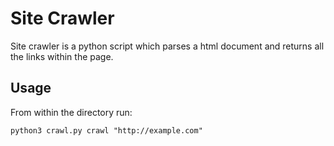 # Site Crawler
Site crawler is a python script which parses a html document and returns all the links within the page. 

## Usage

From within the directory run: 

```
python3 crawl.py crawl "http://example.com"
```